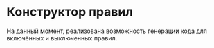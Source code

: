 # Конструктор правил

На данный момент, реализована возможность генерации кода для включённых и выключенных правил.
